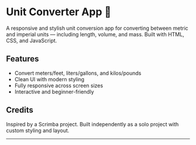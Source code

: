 # Unit Converter App 🔄

A responsive and stylish unit conversion app for converting between metric and imperial units — including length, volume, and mass. Built with HTML, CSS, and JavaScript.

## Features
- Convert meters/feet, liters/gallons, and kilos/pounds
- Clean UI with modern styling
- Fully responsive across screen sizes
- Interactive and beginner-friendly

## Credits
Inspired by a Scrimba project. Built independently as a solo project with custom styling and layout.

---
